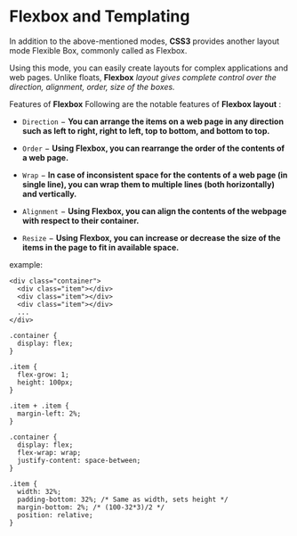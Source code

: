 # Flexbox and Templating

In addition to the above-mentioned modes, **CSS3** provides another layout mode Flexible Box, commonly called as Flexbox.

Using this mode, you can easily create layouts for complex applications and web pages. Unlike floats, **Flexbox** _layout gives complete control over the direction, alignment, order, size of the boxes._

Features of **Flexbox** Following are the notable features of **Flexbox layout** :

- `Direction` − **You can arrange the items on a web page in any direction such as left to right, right to left, top to bottom, and bottom to top.**

- `Order` − **Using Flexbox, you can rearrange the order of the contents of a web page.**

- `Wrap` − **In case of inconsistent space for the contents of a web page (in single line), you can wrap them to multiple lines (both horizontally) and vertically.**

- `Alignment` − **Using Flexbox, you can align the contents of the webpage with respect to their container.**

- `Resize` − **Using Flexbox, you can increase or decrease the size of the items in the page to fit in available space.**

example:

```
<div class="container">
  <div class="item"></div>
  <div class="item"></div>
  <div class="item"></div>
  ...
</div>
```

```
.container {
  display: flex;
}

.item {
  flex-grow: 1;
  height: 100px;
}

.item + .item {
  margin-left: 2%;
}
```

```
.container {
  display: flex;
  flex-wrap: wrap;
  justify-content: space-between;
}

.item {
  width: 32%;
  padding-bottom: 32%; /* Same as width, sets height */
  margin-bottom: 2%; /* (100-32*3)/2 */
  position: relative;
}
```
